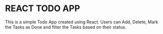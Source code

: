 <h1>REACT TODO APP</h1>
<p>This is a simple Todo App created using React. Users can Add, Delete, Mark the Tasks as Done and filter the Tasks based on their status.</p>

